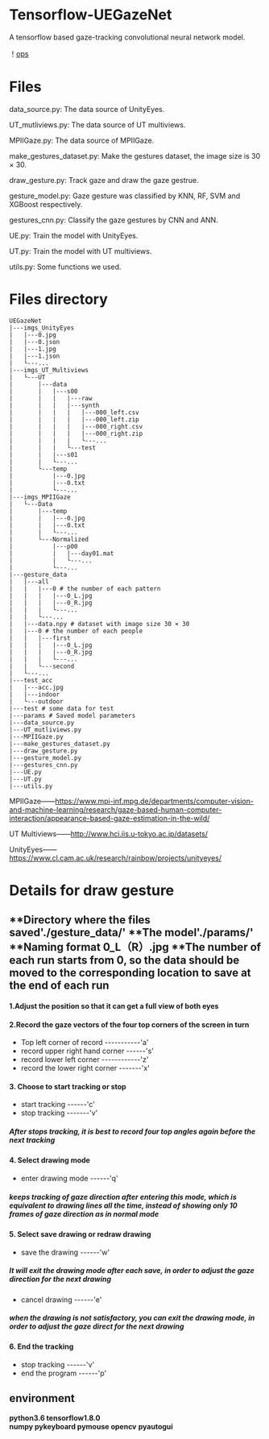 # Tensorflow-UEGazeNet
A tensorflow based gaze-tracking convolutional neural network model.

！[ops](https://github.com/WissingChen/UEGazeNet/raw/master/2uksy-s7pjf-min.gif)

# Files
data_source.py: The data source of UnityEyes.

UT_mutliviews.py: The data source of UT multiviews.

MPIIGaze.py: The data source of MPIIGaze.

make_gestures_dataset.py: Make the gestures dataset, the image size is 30 × 30.

draw_gesture.py: Track gaze and draw the gaze gestrue.

gesture_model.py: Gaze gesture was classified by KNN, RF, SVM and XGBoost respectively.

gestures_cnn.py: Classify the gaze gestures by CNN and ANN.

UE.py: Train the model with UnityEyes.

UT.py: Train the model with UT multiviews.

utils.py: Some functions we used.

# Files directory
```
UEGazeNet
|---imgs_UnityEyes
|   |---0.jpg
|   |---0.json
|   |---1.jpg
|   |---1.json
|   └---...
|---imgs_UT_Multiviews
|   └---UT
|       |---data
|       |   |---s00
|       |   |   |---raw
|       |   |   |---synth
|       |   |   |   |---000_left.csv
|       |   |   |   |---000_left.zip
|       |   |   |   |---000_right.csv
|       |   |   |   |---000_right.zip
|       |   |   |   └---...
|       |   |   └---test
|       |   |---s01
|       |   └---...
|       └---temp
|           |---0.jpg
|           |---0.txt
|           └---...
|---imgs_MPIIGaze
|   └---Data
|       |---temp
|       |   |---0.jpg
|       |   |---0.txt
|       |   └---...
|       └---Normalized
|           |---p00
|           |   |---day01.mat
|           |   └---...
|           └---...
|---gesture_data
|   |---all
|   |   |---0 # the number of each pattern
|   |   |   |---0_L.jpg
|   |   |   |---0_R.jpg
|   |   |   └---...
|   |   └---...
|   |---data.npy # dataset with image size 30 × 30
|   |---0 # the number of each people
|   |   |---first
|   |   |   |---0_L.jpg
|   |   |   |---0_R.jpg
|   |   |   └---...
|   |   └---second
|   └---...
|---test_acc
|   |---acc.jpg
|   |---indoor
|   └---outdoor
|---test # some data for test
|---params # Saved model parameters
|---data_source.py
|---UT_mutliviews.py
|---MPIIGaze.py
|---make_gestures_dataset.py
|---draw_gesture.py
|---gesture_model.py
|---gestures_cnn.py
|---UE.py
|---UT.py
|---utils.py
```

MPIIGaze——https://www.mpi-inf.mpg.de/departments/computer-vision-and-machine-learning/research/gaze-based-human-computer-interaction/appearance-based-gaze-estimation-in-the-wild/

UT Multiviews——http://www.hci.iis.u-tokyo.ac.jp/datasets/

UnityEyes——https://www.cl.cam.ac.uk/research/rainbow/projects/unityeyes/





# Details for draw gesture

**Directory where the files saved'./gesture_data/'
**The model'./params/'
**Naming format  0_L（R）.jpg
**The number of each run starts from 0, so the data should be moved to the corresponding location to save at the end of each run
------

#### 1.Adjust the position so that it can get a full view of both eyes 

#### 2.Record the gaze vectors of the four top corners of the screen in turn
* Top left corner of record -----------'a'
* record upper right hand corner ------'s'
* record lower left corner ------------'z'
* record the lower right corner -------'x'
    
    
#### 3. Choose to start tracking or stop
* start tracking ------'c'
* stop tracking -------'v'
##### After stops tracking, it is best to record four top angles again before the next tracking 
        
#### 4. Select drawing mode
* enter drawing mode ------'q'
##### keeps tracking of gaze direction after entering this mode, which is equivalent to drawing lines all the time, instead of showing only 10 frames of gaze direction as in normal mode
        
#### 5. Select save drawing or redraw drawing
* save the drawing ------'w'
##### It will exit the drawing mode after each save, in order to adjust the gaze direction for the next drawing
* cancel drawing ------'e'
##### when the drawing is not satisfactory, you can exit the drawing mode, in order to adjust the gaze direct for the next drawing
        
#### 6. End the tracking
* stop tracking ------'v'
* end the program ------'p'

## environment
**python3.6     tensorflow1.8.0**  
**numpy      pykeyboard      pymouse    opencv**    **pyautogui**
